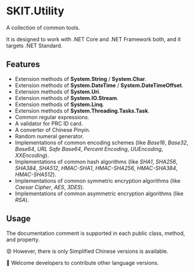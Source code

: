 # SKIT.Utility

A collection of common tools.

It is designed to work with .NET Core and .NET Framework both, and it targets .NET Standard.

## Features

* Extension methods of **System.String** / **System.Char**.
* Extension methods of **System.DateTime** / **System.DateTimeOffset**.
* Extension methods of **System.Uri**.
* Extension methods of **System.IO.Stream**.
* Extension methods of **System.Linq**.
* Extension methods of **System.Threading.Tasks.Task**.
* Common regular expressions.
* A validator for PRC ID card.
* A converter of Chinese Pinyin.
* Random numeral generator.
* Implementations of common encoding schemes (like *Base16*, *Base32*, *Base64*, *URL Safe Base64*, *Percent Encoding*, *UUEncoding*, *XXEncoding*). 
* Implementations of common hash algorithms (like *SHA1*, *SHA256*, *SHA384*, *SHA512*, *HMAC-SHA1*, *HMAC-SHA256*, *HMAC-SHA384*, *HMAC-SHA512*).
* Implementations of common symmetric encryption algorithms (like *Caesar Cipher*, *AES*, *3DES*).
* Implementations of common asymmetric encryption algorithms (like *RSA*).

## Usage

The documentation comment is supported in each public class, method, and property.

😟 However, there is only Simplified Chinese versions is available.

🙂 Welcome developers to contribute other language versions.